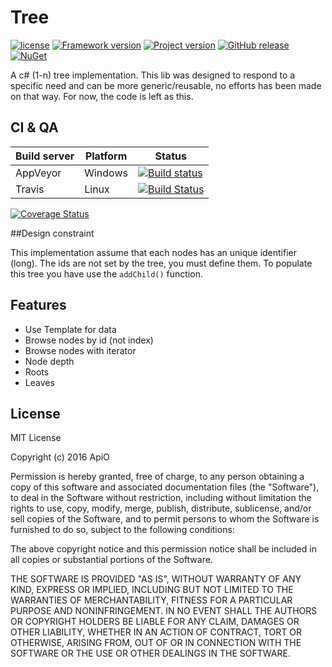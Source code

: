 # Tree

[![license](https://img.shields.io/github/license/mashape/apistatus.svg)](https://github.com/ApiO/Tree/blob/master/LICENSE) [![Framework version](https://img.shields.io/badge/.Net-3.5-brightgreen.svg)](https://fr.wikipedia.org/wiki/Microsoft_.NET) [![Project version](https://img.shields.io/badge/VS-2015-brightgreen.svg)](https://www.visualstudio.com/) [![GitHub release](https://img.shields.io/github/release/ApiO/Tree.svg)](https://github.com/ApiO/Tree/releases) [![NuGet](https://img.shields.io/nuget/v/Tree.svg)](https://www.nuget.org/packages/Tree)

A c# (1-n) tree implementation.
This lib was designed to respond to a specific need and can be more generic/reusable, no efforts has been made on that way. For now, the code is left as this.


## CI & QA

| Build server                | Platform     | Status                                                                                                                    |
|-----------------------------|--------------|---------------------------------------------------------------------------------------------------------------------------|
| AppVeyor                    | Windows      | [![Build status](https://ci.appveyor.com/api/projects/status/o1veopcf7g5syuy2/branch/master?svg=true)](https://ci.appveyor.com/project/ApiO/tree/branch/master)      |
| Travis                      | Linux | [![Build Status](https://travis-ci.org/ApiO/Tree.svg?branch=master)](https://travis-ci.org/ApiO/Tree) |

[![Coverage Status](https://coveralls.io/repos/github/ApiO/Tree/badge.svg?branch=master)](https://coveralls.io/github/ApiO/Tree?branch=master)

##Design constraint

This implementation assume that each nodes has an unique identifier (long). The ids are not set by the tree, you must define them.
To populate this tree you have use the `addChild()` function.


## Features

- Use Template for data
- Browse nodes by id (not index)
- Browse nodes with iterator
- Node depth
- Roots
- Leaves


## License

MIT License

Copyright (c) 2016 ApiO

Permission is hereby granted, free of charge, to any person obtaining a copy
of this software and associated documentation files (the "Software"), to deal
in the Software without restriction, including without limitation the rights
to use, copy, modify, merge, publish, distribute, sublicense, and/or sell
copies of the Software, and to permit persons to whom the Software is
furnished to do so, subject to the following conditions:

The above copyright notice and this permission notice shall be included in all
copies or substantial portions of the Software.

THE SOFTWARE IS PROVIDED "AS IS", WITHOUT WARRANTY OF ANY KIND, EXPRESS OR
IMPLIED, INCLUDING BUT NOT LIMITED TO THE WARRANTIES OF MERCHANTABILITY,
FITNESS FOR A PARTICULAR PURPOSE AND NONINFRINGEMENT. IN NO EVENT SHALL THE
AUTHORS OR COPYRIGHT HOLDERS BE LIABLE FOR ANY CLAIM, DAMAGES OR OTHER
LIABILITY, WHETHER IN AN ACTION OF CONTRACT, TORT OR OTHERWISE, ARISING FROM,
OUT OF OR IN CONNECTION WITH THE SOFTWARE OR THE USE OR OTHER DEALINGS IN THE
SOFTWARE.
